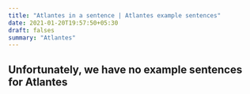 ```yaml
---
title: "Atlantes in a sentence | Atlantes example sentences"
date: 2021-01-20T19:57:50+05:30
draft: falses
summary: "Atlantes"
---
```

## Unfortunately, we have no example sentences for Atlantes                 
